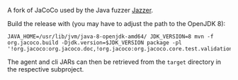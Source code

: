 A fork of JaCoCo used by the Java fuzzer [Jazzer](https://github.com/CodeIntelligenceTesting/jazzer).

Build the release with (you may have to adjust the path to the OpenJDK 8):
```
JAVA_HOME=/usr/lib/jvm/java-8-openjdk-amd64/ JDK_VERSION=8 mvn -f org.jacoco.build -Djdk.version=$JDK_VERSION package -pl '!org.jacoco:org.jacoco.doc,!org.jacoco:org.jacoco.core.test.validation.java5,!org.jacoco:jacoco'
```

The agent and cli JARs can then be retrieved from the `target` directory in the respective subproject.
